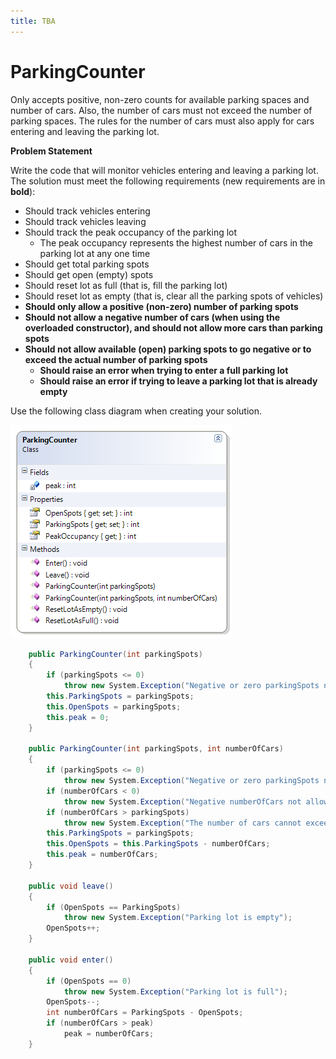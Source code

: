 ```yaml
---
title: TBA
---
```

# ParkingCounter

Only accepts positive, non-zero counts for available parking spaces and number of cars. Also, the number of cars must not exceed the number of parking spaces. The rules for the number of cars must also apply for cars entering and leaving the parking lot.

**Problem Statement**

Write the code that will monitor vehicles entering and leaving a parking lot. The solution must meet the following requirements (new requirements are in **bold**):

* Should track vehicles entering
* Should track vehicles leaving
* Should track the peak occupancy of the parking lot
  * The peak occupancy represents the highest number of cars in the parking lot at any one time
* Should get total parking spots
* Should get open (empty) spots
* Should reset lot as full (that is, fill the parking lot)
* Should reset lot as empty (that is, clear all the parking spots of vehicles)
* **Should only allow a positive (non-zero) number of parking spots**
* **Should not allow a negative number of cars (when using the overloaded constructor), and should not allow more cars than parking spots**
* **Should not allow available (open) parking spots to go negative or to exceed the actual number of parking spots**
  * **Should raise an error when trying to enter a full parking lot**
  * **Should raise an error if trying to leave a parking lot that is already empty**

Use the following class diagram when creating your solution.

![](./G-ParkingCounter.png)

```csharp
    public ParkingCounter(int parkingSpots)
    {
        if (parkingSpots <= 0)
            throw new System.Exception("Negative or zero parkingSpots not allowed");
        this.ParkingSpots = parkingSpots;
        this.OpenSpots = parkingSpots;
        this.peak = 0;
    }

    public ParkingCounter(int parkingSpots, int numberOfCars)
    {
        if (parkingSpots <= 0)
            throw new System.Exception("Negative or zero parkingSpots not allowed");
        if (numberOfCars < 0)
            throw new System.Exception("Negative numberOfCars not allowed");
        if (numberOfCars > parkingSpots)
            throw new System.Exception("The number of cars cannot exceed the number of parking spots");
        this.ParkingSpots = parkingSpots;
        this.OpenSpots = this.ParkingSpots - numberOfCars;
        this.peak = numberOfCars;
    }

    public void leave()
    {
        if (OpenSpots == ParkingSpots)
            throw new System.Exception("Parking lot is empty");
        OpenSpots++;
    }

    public void enter()
    {
        if (OpenSpots == 0)
            throw new System.Exception("Parking lot is full");
        OpenSpots--;
        int numberOfCars = ParkingSpots - OpenSpots;
        if (numberOfCars > peak)
            peak = numberOfCars;
    }
```
